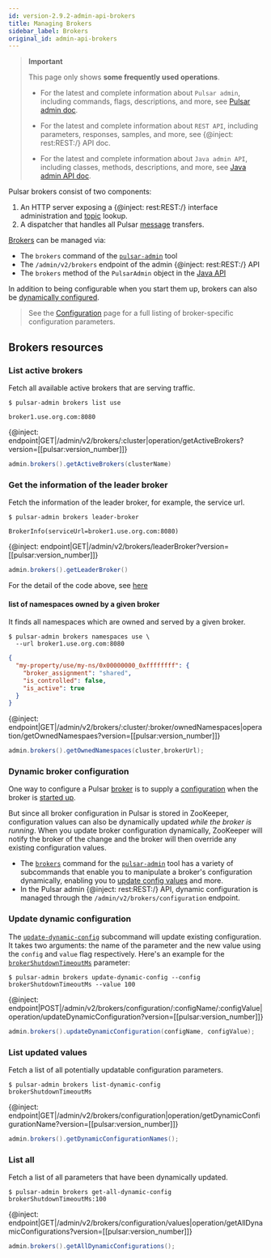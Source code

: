 ```yaml
---
id: version-2.9.2-admin-api-brokers
title: Managing Brokers
sidebar_label: Brokers
original_id: admin-api-brokers
---
```


> **Important**
>
> This page only shows **some frequently used operations**.
>
> - For the latest and complete information about `Pulsar admin`, including commands, flags, descriptions, and more, see [Pulsar admin doc](https://pulsar.apache.org/tools/pulsar-admin/).
> 
> - For the latest and complete information about `REST API`, including parameters, responses, samples, and more, see {@inject: rest:REST:/} API doc.
> 
> - For the latest and complete information about `Java admin API`, including classes, methods, descriptions, and more, see [Java admin API doc](https://pulsar.apache.org/api/admin/).

Pulsar brokers consist of two components:

1. An HTTP server exposing a {@inject: rest:REST:/} interface administration and [topic](reference-terminology.md#topic) lookup.
2. A dispatcher that handles all Pulsar [message](reference-terminology.md#message) transfers.

[Brokers](reference-terminology.md#broker) can be managed via:

* The `brokers` command of the [`pulsar-admin`](https://pulsar.apache.org/tools/pulsar-admin/) tool
* The `/admin/v2/brokers` endpoint of the admin {@inject: rest:REST:/} API
* The `brokers` method of the `PulsarAdmin` object in the [Java API](client-libraries-java.md)

In addition to being configurable when you start them up, brokers can also be [dynamically configured](#dynamic-broker-configuration).

> See the [Configuration](reference-configuration.md#broker) page for a full listing of broker-specific configuration parameters.

## Brokers resources

### List active brokers

Fetch all available active brokers that are serving traffic.

<!--DOCUSAURUS_CODE_TABS-->
<!--pulsar-admin-->

```shell
$ pulsar-admin brokers list use
```

```
broker1.use.org.com:8080
```

<!--REST API-->

{@inject: endpoint|GET|/admin/v2/brokers/:cluster|operation/getActiveBrokers?version=[[pulsar:version_number]]}

<!--JAVA-->

```java
admin.brokers().getActiveBrokers(clusterName)
```

<!--END_DOCUSAURUS_CODE_TABS-->

### Get the information of the leader broker

Fetch the information of the leader broker, for example, the service url.

<!--DOCUSAURUS_CODE_TABS-->
<!--pulsar-admin-->

```shell
$ pulsar-admin brokers leader-broker
```

```
BrokerInfo(serviceUrl=broker1.use.org.com:8080)
```

<!--REST API-->

{@inject: endpoint|GET|/admin/v2/brokers/leaderBroker?version=[[pulsar:version_number]]}

<!--JAVA-->

```java
admin.brokers().getLeaderBroker()
```
For the detail of the code above, see [here](https://github.com/apache/pulsar/blob/master/pulsar-client-admin/src/main/java/org/apache/pulsar/client/admin/internal/BrokersImpl.java#L80)

<!--END_DOCUSAURUS_CODE_TABS-->

#### list of namespaces owned by a given broker

It finds all namespaces which are owned and served by a given broker.

<!--DOCUSAURUS_CODE_TABS-->
<!--pulsar-admin-->

```shell
$ pulsar-admin brokers namespaces use \
  --url broker1.use.org.com:8080
```

```json
{
  "my-property/use/my-ns/0x00000000_0xffffffff": {
    "broker_assignment": "shared",
    "is_controlled": false,
    "is_active": true
  }
}
```
<!--REST API-->

{@inject: endpoint|GET|/admin/v2/brokers/:cluster/:broker/ownedNamespaces|operation/getOwnedNamespaes?version=[[pulsar:version_number]]}

<!--JAVA-->

```java
admin.brokers().getOwnedNamespaces(cluster,brokerUrl);
```
<!--END_DOCUSAURUS_CODE_TABS-->

### Dynamic broker configuration

One way to configure a Pulsar [broker](reference-terminology.md#broker) is to supply a [configuration](reference-configuration.md#broker) when the broker is [started up](reference-cli-tools.md#pulsar-broker).

But since all broker configuration in Pulsar is stored in ZooKeeper, configuration values can also be dynamically updated *while the broker is running*. When you update broker configuration dynamically, ZooKeeper will notify the broker of the change and the broker will then override any existing configuration values.

* The [`brokers`](reference-pulsar-admin.md#brokers) command for the [`pulsar-admin`](reference-pulsar-admin.md) tool has a variety of subcommands that enable you to manipulate a broker's configuration dynamically, enabling you to [update config values](#update-dynamic-configuration) and more.
* In the Pulsar admin {@inject: rest:REST:/} API, dynamic configuration is managed through the `/admin/v2/brokers/configuration` endpoint.

### Update dynamic configuration

<!--DOCUSAURUS_CODE_TABS-->
<!--pulsar-admin-->

The [`update-dynamic-config`](reference-pulsar-admin.md#brokers-update-dynamic-config) subcommand will update existing configuration. It takes two arguments: the name of the parameter and the new value using the `config` and `value` flag respectively. Here's an example for the [`brokerShutdownTimeoutMs`](reference-configuration.md#broker-brokerShutdownTimeoutMs) parameter:

```shell
$ pulsar-admin brokers update-dynamic-config --config brokerShutdownTimeoutMs --value 100
```

<!--REST API-->

{@inject: endpoint|POST|/admin/v2/brokers/configuration/:configName/:configValue|operation/updateDynamicConfiguration?version=[[pulsar:version_number]]}

<!--JAVA-->

```java
admin.brokers().updateDynamicConfiguration(configName, configValue);
```
<!--END_DOCUSAURUS_CODE_TABS-->

### List updated values

Fetch a list of all potentially updatable configuration parameters.
<!--DOCUSAURUS_CODE_TABS-->
<!--pulsar-admin-->

```shell
$ pulsar-admin brokers list-dynamic-config
brokerShutdownTimeoutMs
```

<!--REST API-->

{@inject: endpoint|GET|/admin/v2/brokers/configuration|operation/getDynamicConfigurationName?version=[[pulsar:version_number]]}

<!--JAVA-->

```java
admin.brokers().getDynamicConfigurationNames();
```
<!--END_DOCUSAURUS_CODE_TABS-->

### List all

Fetch a list of all parameters that have been dynamically updated.

<!--DOCUSAURUS_CODE_TABS-->
<!--pulsar-admin-->

```shell
$ pulsar-admin brokers get-all-dynamic-config
brokerShutdownTimeoutMs:100
```

<!--REST API-->

{@inject: endpoint|GET|/admin/v2/brokers/configuration/values|operation/getAllDynamicConfigurations?version=[[pulsar:version_number]]}

<!--JAVA-->

```java
admin.brokers().getAllDynamicConfigurations();
```
<!--END_DOCUSAURUS_CODE_TABS-->
